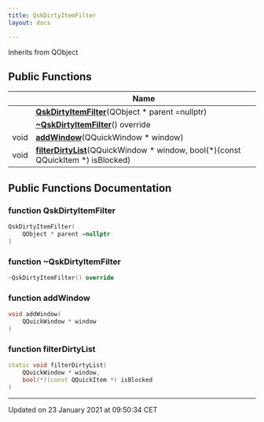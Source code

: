 ```yaml
---
title: QskDirtyItemFilter
layout: docs

---
```





Inherits from QObject

## Public Functions

|                | Name           |
| -------------- | -------------- |
| | **[QskDirtyItemFilter](/docs/classes/class_qsk_dirty_item_filter/#function-qskdirtyitemfilter)**(QObject * parent =nullptr) |
| | **[~QskDirtyItemFilter](/docs/classes/class_qsk_dirty_item_filter/#function-~qskdirtyitemfilter)**() override |
| void | **[addWindow](/docs/classes/class_qsk_dirty_item_filter/#function-addwindow)**(QQuickWindow * window) |
| void | **[filterDirtyList](/docs/classes/class_qsk_dirty_item_filter/#function-filterdirtylist)**(QQuickWindow * window, bool(*)(const QQuickItem *) isBlocked) |

## Public Functions Documentation

### function QskDirtyItemFilter

```cpp
QskDirtyItemFilter(
    QObject * parent =nullptr
)
```


### function ~QskDirtyItemFilter

```cpp
~QskDirtyItemFilter() override
```


### function addWindow

```cpp
void addWindow(
    QQuickWindow * window
)
```


### function filterDirtyList

```cpp
static void filterDirtyList(
    QQuickWindow * window,
    bool(*)(const QQuickItem *) isBlocked
)
```


-------------------------------

Updated on 23 January 2021 at 09:50:34 CET